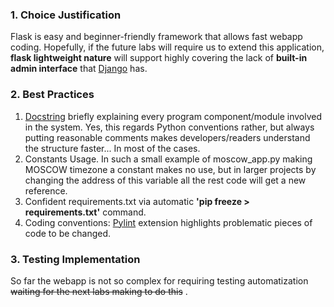 ### 1. Choice Justification
Flask is easy and beginner-friendly framework that allows fast webapp coding. Hopefully, if the future labs will require us to extend this application, __flask lightweight nature__ will support highly covering the lack of __built-in admin interface__ that [Django](https://en.wikipedia.org/wiki/Django_(web_framework)) has.

### 2. Best Practices
1. [Docstring](https://peps.python.org/pep-0257/) briefly explaining every program component/module involved in the system. Yes, this regards Python conventions rather, but always putting reasonable comments makes developers/readers understand the structure faster... In most of the cases.
2. Constants Usage. In such a small example of moscow_app.py making MOSCOW timezone a constant makes no use, but in larger projects by changing the address of this variable all the rest code will get a new reference.
3. Confident requirements.txt via automatic __'pip freeze > requirements.txt'__ command.
4. Coding conventions: [Pylint](https://marketplace.visualstudio.com/items?itemName=ms-python.pylint) extension highlights problematic pieces of code to be changed.

### 3. Testing Implementation
So far the webapp is not so complex for requiring testing automatization ~~waiting for the next labs making to do this~~ .
